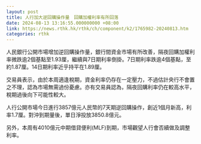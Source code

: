 ```yaml
---
layout: post
title: 人行加大逆回購操作量　回購加權利率有所回落
date: 2024-08-13 13:16:55.000000000 +08:00
link: https://news.rthk.hk/rthk/ch/component/k2/1765982-20240813.htm
categories: rthk
---
```


人民銀行公開市場增加逆回購操作量，銀行間資金市場有所改善，隔夜回購加權利率微跌逾2個基點至1.93厘，繼續與7日期利率倒掛。7日期利率跌逾4個基點，至約1.87厘。14日期利率近乎持平在1.89厘。

交易員表示，由於本周適逢稅期，資金利率仍存在一定壓力，不過估計央行不會置之不理，認為市場無需過份憂慮。亦有交易員認為，隔夜回購利率仍在較高水平，稅期過後向下可能性較大。

人行公開市場今日進行3857億元人民幣的7天期逆回購操作，創近1個月新高，利率1.7厘。對沖到期量後，單日淨投放3850.8億元。

另外，本周有4010億元中期借貸便利(MLF)到期，市場觀望人行會否續做及調整利率。
